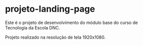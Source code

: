 # projeto-landing-page
Este é o projeto de desenvolvimento do módulo base do curso de Tecnologia da Escola DNC.

Projeto realizado na resolução de tela 1920x1080.
